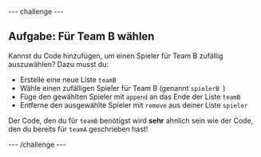 \--- challenge \---

## Aufgabe: Für Team B wählen

Kannst du Code hinzufügen, um einen Spieler für Team B zufällig auszuwählen? Dazu musst du:

+ Erstelle eine neue Liste `teamB`
+ Wähle einen zufälligen Spieler für Team B (genannt `spielerB `)
+ Füge den gewählten Spieler mit `append` an das Ende der Liste `teamB`
+ Entferne den ausgewählte Spieler mit `remove` aus deiner Liste `spieler`

Der Code, den du für `teamB` benötigst wird **sehr** ahnlich sein wie der Code, den du bereits für `teamA` geschrieben hast!

\--- /challenge \---